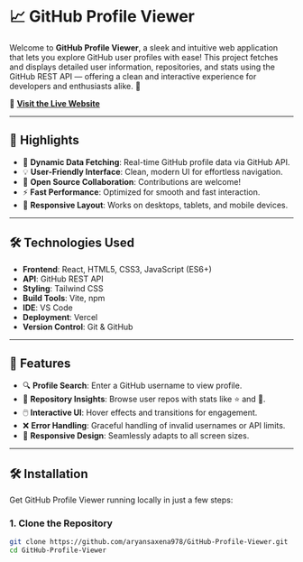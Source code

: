 # 📈 GitHub Profile Viewer

Welcome to **GitHub Profile Viewer**, a sleek and intuitive web application that lets you explore GitHub user profiles with ease! This project fetches and displays detailed user information, repositories, and stats using the GitHub REST API — offering a clean and interactive experience for developers and enthusiasts alike. 🚀

🔗 **[Visit the Live Website](https://your-live-link.vercel.app)** <!-- Replace this link with your actual deployed URL -->

---

## 🌟 Highlights

- 🔄 **Dynamic Data Fetching**: Real-time GitHub profile data via GitHub API.
- 💡 **User-Friendly Interface**: Clean, modern UI for effortless navigation.
- 🤝 **Open Source Collaboration**: Contributions are welcome!
- ⚡ **Fast Performance**: Optimized for smooth and fast interaction.
- 📱 **Responsive Layout**: Works on desktops, tablets, and mobile devices.

---

## 🛠️ Technologies Used

- **Frontend**: React, HTML5, CSS3, JavaScript (ES6+)
- **API**: GitHub REST API
- **Styling**: Tailwind CSS
- **Build Tools**: Vite, npm
- **IDE**: VS Code
- **Deployment**: Vercel
- **Version Control**: Git & GitHub

---

## 🚀 Features

- 🔍 **Profile Search**: Enter a GitHub username to view profile.
- 📁 **Repository Insights**: Browse user repos with stats like ⭐ and 🍴.
- 🖱️ **Interactive UI**: Hover effects and transitions for engagement.
- ❌ **Error Handling**: Graceful handling of invalid usernames or API limits.
- 📱 **Responsive Design**: Seamlessly adapts to all screen sizes.

---

## 🛠️ Installation

Get GitHub Profile Viewer running locally in just a few steps:

### 1. Clone the Repository

```bash
git clone https://github.com/aryansaxena978/GitHub-Profile-Viewer.git
cd GitHub-Profile-Viewer
